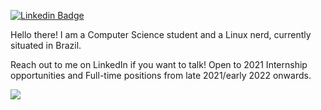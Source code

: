 [![Linkedin Badge](https://img.shields.io/badge/-LinkedIn-blue?style=flat-square&logo=Linkedin&logoColor=white&link=https://www.linkedin.com/in/joao-victor-s)](https://www.linkedin.com/in/joao-victor-s)

Hello there! I am a Computer Science student and a Linux nerd, currently situated in Brazil.

Reach out to me on LinkedIn if you want to talk! Open to 2021 Internship opportunities and Full-time positions from late 2021/early 2022 onwards.

![](https://github-readme-stats.vercel.app/api?username=johnvictorfs&show_icons=true&hide_border=true&hide_rank=true)
